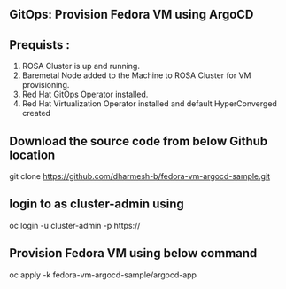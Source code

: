 GitOps: Provision Fedora VM using ArgoCD
-----------------------------------------------------------------
Prequists : 
-----------
1) ROSA Cluster is up and running.
2) Baremetal Node added to the Machine to ROSA Cluster for VM provisioning. 
3) Red Hat GitOps Operator installed.
4) Red Hat Virtualization Operator installed and default HyperConverged created

Download the source code from below Github location
----------------------------------------------------
git clone https://github.com/dharmesh-b/fedora-vm-argocd-sample.git

login to as cluster-admin using
-------------------------------
oc login -u cluster-admin -p <your password> https://<cluster api url>

Provision Fedora VM using below command
----------------------------------------
oc apply -k fedora-vm-argocd-sample/argocd-app
